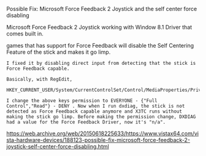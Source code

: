  Possible Fix: Microsoft Force Feedback 2 Joystick and the self center force disabling

Microsoft Force Feedback 2 Joystick working with Window 8.1 Driver that comes built in.

games that has support for Force Feedback will disable the Self Centering Feature of the stick and makes it go limp.


    I fixed it by disabling direct input from detecting that the stick is Force Feedback capable.

    Basically, with RegEdit,

    HKEY_CURRENT_USER/System/CurrentControlSet/Control/MediaProperties/PrivateProperties/Joystick/OEM/VID_045E&PID_001B/OEMForceFeedback

    I change the above keys permission to EVERYONE - {"Full Control","Read"} - DENY . Now when I run dxdiag, the stick is not detected as Force Feedback capable anymore and X3TC runs without making the stick go limp. Before making the permission change, DXDIAG had a value for the Force Feedback Driver, now it's "n/a".



https://web.archive.org/web/20150618225633/https://www.vistax64.com/vista-hardware-devices/188123-possible-fix-microsoft-force-feedback-2-joystick-self-center-force-disabling.html


